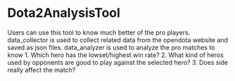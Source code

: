 # Dota2AnalysisTool
Users can use this tool to know much better of the pro players.
data_collector is used to collect related data from the opendota website and saved as json files.
data_analyzer is used to analyze the pro matches to know 
    1. Which hero has the lowset/highest win rate?
    2. What kind of heros used by opponents are good to play against the selected hero?
    3. Does side really affect the match?
